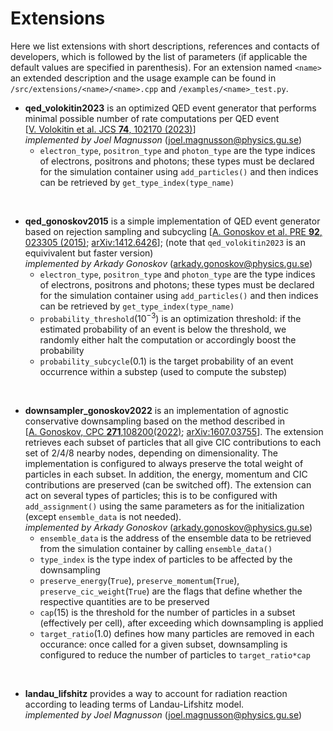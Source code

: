 # Extensions

Here we list extensions with short descriptions, references and contacts of developers, which is followed by the list of parameters (if applicable the default values are specified in parenthesis). For an extension named `<name>` an extended description and the usage example can be found in `/src/extensions/<name>/<name>.cpp` and `/examples/<name>_test.py`.

- **qed_volokitin2023** is an optimized QED event generator that performs minimal possible number of rate computations per QED event [[V.&nbsp;Volokitin et al. JCS **74**, 102170 (2023)](https://doi.org/10.1016/j.jocs.2023.102170)]<br/>
*implemented by Joel Magnusson* (joel.magnusson@physics.gu.se)
    - `electron_type`, `positron_type` and `photon_type` are the type indices of electrons, positrons and photons; these types must be declared for the simulation container using `add_particles()` and then indices can be retrieved by `get_type_index(type_name)`

</br>

- **qed_gonoskov2015** is a simple implementation of QED event generator based on rejection sampling and subcycling [[A.&nbsp;Gonoskov et al. PRE **92**, 023305 (2015)](https://journals.aps.org/pre/abstract/10.1103/PhysRevE.92.023305); [arXiv:1412.6426](https://arxiv.org/abs/1412.6426)]; (note that `qed_volokitin2023` is an equivivalent but faster version)<br/>
*implemented by Arkady Gonoskov* (arkady.gonoskov@physics.gu.se)
    - `electron_type`, `positron_type` and `photon_type` are the type indices of electrons, positrons and photons; these types must be declared for the simulation container using `add_particles()` and then indices can be retrieved by `get_type_index(type_name)`
    - `probability_threshold`($10^{-3}$) is an optimization threshold: if the estimated probability of an event is below the threshold, we randomly either halt the computation or accordingly boost the probability
    - `probability_subcycle`(0.1) is the target probability of an event occurrence within a substep (used to compute the substep)

</br>

- **downsampler_gonoskov2022** is an implementation of agnostic conservative downsampling based on the method described in [[A.&nbsp;Gonoskov, CPC **271**,108200(2022)](https://doi.org/10.1016/j.cpc.2021.108200); [arXiv:1607.03755](https://arxiv.org/abs/1607.03755)]. The extension retrieves each subset of particles that all give CIC contributions to each set of 2/4/8 nearby nodes, depending on dimensionality. The implementation is configured to always preserve the total weight of particles in each subset. In addition, the energy, momentum and CIC contributions are preserved (can be switched off). The extension can act on several types of particles; this is to be configured with `add_assignment()` using the same parameters as for the initialization (except `ensemble_data` is not needed). </br>
*implemented by Arkady Gonoskov* (arkady.gonoskov@physics.gu.se)
    - `ensemble_data` is the address of the ensemble data to be retrieved from the simulation container by calling `ensemble_data()`
    - `type_index` is the type index of particles to be affected by the downsampling
    - `preserve_energy`(`True`), `preserve_momentum`(`True`), `preserve_cic_weight`(`True`) are the flags that define whether the respective quantities are to be preserved
    - `cap`(15) is the threshold for the number of particles in a subset (effectively per cell), after exceeding which downsampling is applied
    - `target_ratio`(1.0) defines how many particles are removed in each occurance: once called for a given subset, downsampling is configured to reduce the number of particles to `target_ratio*cap`

</br>

- **landau_lifshitz** provides a way to account for radiation reaction according to leading terms of Landau-Lifshitz model.</br>
*implemented by Joel Magnusson* (joel.magnusson@physics.gu.se)
